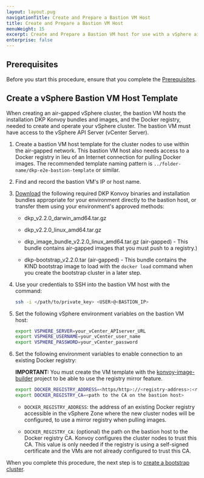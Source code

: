 ```yaml
---
layout: layout.pug
navigationTitle: Create and Prepare a Bastion VM Host
title: Create and Prepare a Bastion VM Host
menuWeight: 15
excerpt: Create and Prepare a Bastion VM host for use with a vSphere air-gapped cluster
enterprise: false
---
```


## Prerequisites

Before you start this procedure, ensure that you complete the [Prerequisites][prereqs].

## Create a vSphere Bastion VM Host Template
When creating an air-gapped vSphere cluster, the bastion VM hosts the installation DKP Konvoy bundles and images, and the Docker registry, needed to create and operate your vSphere cluster. The bastion VM must have access to the vSphere API Server (vCenter Server).

1.  Create a bastion VM host template for the cluster nodes to use within the air-gapped network. This bastion VM host also needs access to a Docker registry in lieu of an Internet connection for pulling Docker images. The recommended template naming pattern is `../folder-name/dkp-e2e-bastion-template` or similar.

1.  Find and record the bastion VM's IP or host name.

1.  [Download][download] the following required DKP Konvoy binaries and installation bundles appropriate for your environment directly to the bastion host, or transfer them using your environment's approved methods:

    - dkp_v2.2.0_darwin_amd64.tar.gz

    - dkp_v2.2.0_linux_amd64.tar.gz

    - dkp_image_bundle_v2.2.0_linux_amd64.tar.gz (air-gapped) - This bundle contains air-gapped images that you must push to a registry.)

    - dkp-bootstrap_v2.2.0.tar (air-gapped) - This bundle contains the KIND bootstrap image to load with the `docker load` command when you create the bootstrap cluster in a later step.

1.  Use your credentials to SSH into the bastion VM host with the command:

    ```bash
    ssh -i </path/to/private_key> <USER>@<BASTION_IP>
    ```

1.  Set the following vSphere environment variables on the bastion VM host:

    ```bash
    export VSPHERE_SERVER=your_vCenter_APIserver_URL
    export VSPHERE_USERNAME=your_vCenter_user_name
    export VSPHERE_PASSWORD=your_vCenter_password
    ```

1.  Set the following environment variables to enable connection to an existing Docker registry:

    <p class="message--important"><strong>IMPORTANT: </strong>You must create the VM template with the <a href="https://github.com/mesosphere/konvoy-image-builder">konvoy-image-builder</a> project to be able to use the registry mirror feature.</p>

    ```bash
    export DOCKER_REGISTRY_ADDRESS=<https/http>://<registry-address>:<registry-port>
    export DOCKER_REGISTRY_CA=<path to the CA on the bastion host>
    ```

    - `DOCKER_REGISTRY_ADDRESS`: the address of an existing Docker registry accessible in the vSphere Zone where the new cluster nodes will be configured, to use a mirror registry when pulling images.

    - `DOCKER_REGISTRY_CA`: (optional) the path on the bastion host to the Docker registry CA. Konvoy configures the cluster nodes to trust this CA. This value is only needed if the registry is using a self-signed certificate and the VMs are not already configured to trust this CA.

When you complete this procedure, the next step is to [create a bootstrap cluster][bootstrap].

[download]: ../../../../download/
[prereqs]: ../../prerequisites/
[bootstrap]: ../bootstrap/
[set-up-mirrored-registry]: ../set-up-mirrored-registry/
